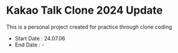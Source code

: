 # Kakao Talk Clone 2024 Update

This is a personal project created for practice through clone coding

* Start Date : 24.07.06
* End Date : -